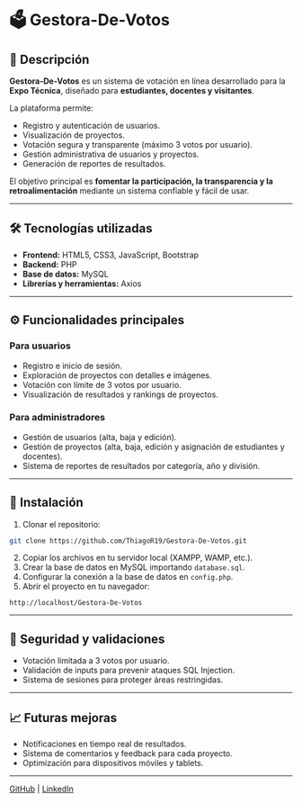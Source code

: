 # 🗳️ Gestora-De-Votos

## 🎯 Descripción

**Gestora-De-Votos** es un sistema de votación en línea desarrollado para la **Expo Técnica**, diseñado para **estudiantes, docentes y visitantes**.

La plataforma permite:

- Registro y autenticación de usuarios.
- Visualización de proyectos.
- Votación segura y transparente (máximo 3 votos por usuario).
- Gestión administrativa de usuarios y proyectos.
- Generación de reportes de resultados.

El objetivo principal es **fomentar la participación, la transparencia y la retroalimentación** mediante un sistema confiable y fácil de usar.

---

## 🛠 Tecnologías utilizadas

- **Frontend:** HTML5, CSS3, JavaScript, Bootstrap
- **Backend:** PHP
- **Base de datos:** MySQL
- **Librerías y herramientas:** Axios

---

## ⚙️ Funcionalidades principales

### Para usuarios
- Registro e inicio de sesión.
- Exploración de proyectos con detalles e imágenes.
- Votación con límite de 3 votos por usuario.
- Visualización de resultados y rankings de proyectos.

### Para administradores
- Gestión de usuarios (alta, baja y edición).
- Gestión de proyectos (alta, baja, edición y asignación de estudiantes y docentes).
- Sistema de reportes de resultados por categoría, año y división.

---

## 🚀 Instalación

1. Clonar el repositorio:
```bash
git clone https://github.com/ThiagoR19/Gestora-De-Votos.git
```
2. Copiar los archivos en tu servidor local (XAMPP, WAMP, etc.).
3. Crear la base de datos en MySQL importando `database.sql`.
4. Configurar la conexión a la base de datos en `config.php`.
5. Abrir el proyecto en tu navegador:
```
http://localhost/Gestora-De-Votos
```

---

## 🔐 Seguridad y validaciones

- Votación limitada a 3 votos por usuario.
- Validación de inputs para prevenir ataques SQL Injection.
- Sistema de sesiones para proteger áreas restringidas.

---

## 📈 Futuras mejoras

- Notificaciones en tiempo real de resultados.
- Sistema de comentarios y feedback para cada proyecto.
- Optimización para dispositivos móviles y tablets.

---

[GitHub](https://github.com/ThiagoR19) | [LinkedIn](#)
